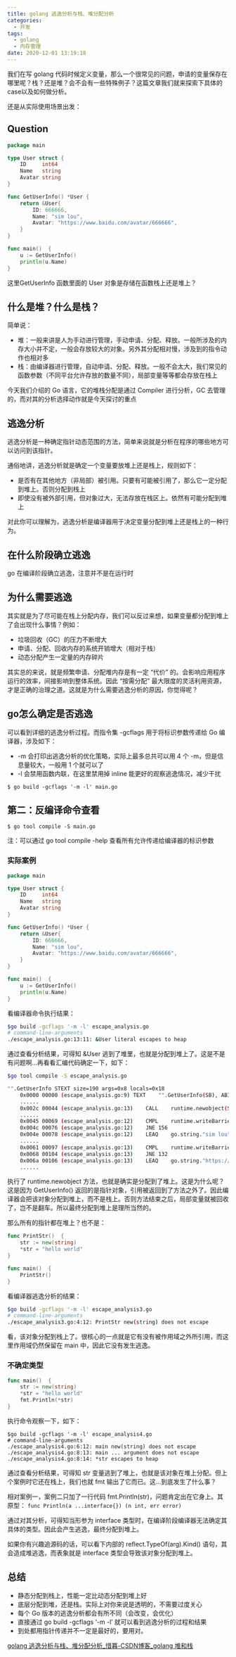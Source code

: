 ```yaml
---
title: golang 逃逸分析与栈、堆分配分析
categories:
  - 开发
tags:
  - golang
  - 内存管理
date: 2020-12-01 13:19:18
---
```

我们在写 golang 代码时候定义变量，那么一个很常见的问题，申请的变量保存在哪里呢？栈？还是堆？会不会有一些特殊例子？这篇文章我们就来探索下具体的case以及如何做分析。

还是从实际使用场景出发：

## Question

```go
package main

type User struct {
	ID     int64
	Name   string
	Avatar string
}

func GetUserInfo() *User {
	return &User{
		ID: 666666,
		Name: "sim lou",
		Avatar: "https://www.baidu.com/avatar/666666",
	}
}

func main()  {
	u := GetUserInfo()
	println(u.Name)
}
```

这里GetUserInfo 函数里面的 User 对象是存储在函数栈上还是堆上？

## 什么是堆？什么是栈？

简单说：

* 堆：一般来讲是人为手动进行管理，手动申请、分配、释放。一般所涉及的内存大小并不定，一般会存放较大的对象。另外其分配相对慢，涉及到的指令动作也相对多
* 栈：由编译器进行管理，自动申请、分配、释放。一般不会太大，我们常见的函数参数（不同平台允许存放的数量不同），局部变量等等都会存放在栈上

今天我们介绍的 Go 语言，它的堆栈分配是通过 Compiler 进行分析，GC 去管理的，而对其的分析选择动作就是今天探讨的重点

## 逃逸分析

逃逸分析是一种确定指针动态范围的方法，简单来说就是分析在程序的哪些地方可以访问到该指针。

通俗地讲，逃逸分析就是确定一个变量要放堆上还是栈上，规则如下：

* 是否有在其他地方（非局部）被引用。只要有可能被引用了，那么它一定分配到堆上。否则分配到栈上
* 即使没有被外部引用，但对象过大，无法存放在栈区上。依然有可能分配到堆上

对此你可以理解为，逃逸分析是编译器用于决定变量分配到堆上还是栈上的一种行为。

## 在什么阶段确立逃逸

go 在编译阶段确立逃逸，注意并不是在运行时

## 为什么需要逃逸

其实就是为了尽可能在栈上分配内存，我们可以反过来想，如果变量都分配到堆上了会出现什么事情？例如：

* 垃圾回收（GC）的压力不断增大
* 申请、分配、回收内存的系统开销增大（相对于栈）
* 动态分配产生一定量的内存碎片

其实总的来说，就是频繁申请、分配堆内存是有一定 “代价” 的。会影响应用程序运行的效率，间接影响到整体系统。因此 “按需分配” 最大限度的灵活利用资源，才是正确的治理之道。这就是为什么需要逃逸分析的原因，你觉得呢？

## go怎么确定是否逃逸

可以看到详细的逃逸分析过程。而指令集 -gcflags 用于将标识参数传递给 Go 编译器，涉及如下：

* -m 会打印出逃逸分析的优化策略，实际上最多总共可以用 4 个 -m，但是信息量较大，一般用 1 个就可以了
* -l 会禁用函数内联，在这里禁用掉 inline 能更好的观察逃逸情况，减少干扰

`$ go build -gcflags '-m -l' main.go`


## 第二：反编译命令查看

`$ go tool compile -S main.go`

注：可以通过 go tool compile -help 查看所有允许传递给编译器的标识参数

### 实际案例

```go
package main

type User struct {
	ID     int64
	Name   string
	Avatar string
}

func GetUserInfo() *User {
	return &User{
		ID: 666666,
		Name: "sim lou",
		Avatar: "https://www.baidu.com/avatar/666666",
	}
}

func main()  {
	u := GetUserInfo()
	println(u.Name)
}
```

看编译器命令执行结果：

```bash
$go build -gcflags '-m -l' escape_analysis.go 
# command-line-arguments
./escape_analysis.go:13:11: &User literal escapes to heap
```

通过查看分析结果，可得知 &User 逃到了堆里，也就是分配到堆上了。这是不是有问题啊…再看看汇编代码确定一下，如下：

```bash
$go tool compile -S escape_analysis.go       

"".GetUserInfo STEXT size=190 args=0x8 locals=0x18
	0x0000 00000 (escape_analysis.go:9)	TEXT	"".GetUserInfo(SB), ABIInternal, $24-8
	......
	0x002c 00044 (escape_analysis.go:13)	CALL	runtime.newobject(SB)
	......
	0x0045 00069 (escape_analysis.go:12)	CMPL	runtime.writeBarrier(SB), $0
	0x004c 00076 (escape_analysis.go:12)	JNE	156
	0x004e 00078 (escape_analysis.go:12)	LEAQ	go.string."sim lou"(SB), CX
	......
	0x0061 00097 (escape_analysis.go:13)	CMPL	runtime.writeBarrier(SB), $0
	0x0068 00104 (escape_analysis.go:13)	JNE	132
	0x006a 00106 (escape_analysis.go:13)	LEAQ	go.string."https://www.baidu.com/avatar/666666"(SB), CX
	......
```

执行了 runtime.newobject 方法，也就是确实是分配到了堆上。这是为什么呢？这是因为 GetUserInfo() 返回的是指针对象，引用被返回到了方法之外了。因此编译器会把该对象分配到堆上，而不是栈上。否则方法结束之后，局部变量就被回收了，岂不是翻车。所以最终分配到堆上是理所当然的。

那么所有的指针都在堆上？也不是：

```go
func PrintStr()  {
	str := new(string)
	*str = "hello world"
}

func main()  {
	PrintStr()
}
```

看编译器逃逸分析的结果：

```bash
$go build -gcflags '-m -l' escape_analysis3.go             
# command-line-arguments
./escape_analysis3.go:4:12: PrintStr new(string) does not escape
```

看，该对象分配到栈上了。很核心的一点就是它有没有被作用域之外所引用，而这里作用域仍然保留在 main 中，因此它没有发生逃逸。

### 不确定类型

```go
func main()  {
	str := new(string)
	*str = "hello world"
	fmt.Println(*str)
}
```

执行命令观察一下，如下：

```
$go build -gcflags '-m -l' escape_analysis4.go
# command-line-arguments
./escape_analysis4.go:6:12: main new(string) does not escape
./escape_analysis4.go:8:13: main ... argument does not escape
./escape_analysis4.go:8:14: *str escapes to heap
```

通过查看分析结果，可得知 str 变量逃到了堆上，也就是该对象在堆上分配。但上个案例时它还在栈上，我们也就 fmt 输出了它而已。这…到底发生了什么事？

相对案例一，案例二只加了一行代码 fmt.Println(str)，问题肯定出在它身上。其原型：
`func Println(a ...interface{}) (n int, err error)`

通过对其分析，可得知当形参为 interface 类型时，在编译阶段编译器无法确定其具体的类型。因此会产生逃逸，最终分配到堆上。

如果你有兴趣追源码的话，可以看下内部的 reflect.TypeOf(arg).Kind() 语句，其会造成堆逃逸，而表象就是 interface 类型会导致该对象分配到堆上。

## 总结

* 静态分配到栈上，性能一定比动态分配到堆上好
* 底层分配到堆，还是栈。实际上对你来说是透明的，不需要过度关心
* 每个 Go 版本的逃逸分析都会有所不同（会改变，会优化）
* 直接通过 go build -gcflags ‘-m -l’ 就可以看到逃逸分析的过程和结果
* 到处都用指针传递并不一定是最好的，要用对。

[golang 逃逸分析与栈、堆分配分析_惜暮-CSDN博客_golang 堆和栈](https://blog.csdn.net/u010853261/article/details/102846449#_34)
